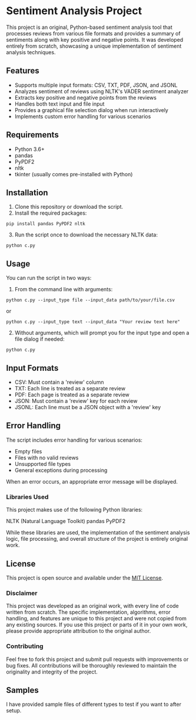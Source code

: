 # Sentiment Analysis Project

This project is an original, Python-based sentiment analysis tool that processes reviews from various file formats and provides a summary of sentiments along 
with key positive and negative points. It was developed entirely from scratch, showcasing a unique implementation of sentiment analysis techniques.

## Features

- Supports multiple input formats: CSV, TXT, PDF, JSON, and JSONL
- Analyzes sentiment of reviews using NLTK's VADER sentiment analyzer
- Extracts key positive and negative points from the reviews
- Handles both text input and file input
- Provides a graphical file selection dialog when run interactively
- Implements custom error handling for various scenarios

## Requirements

- Python 3.6+
- pandas
- PyPDF2
- nltk
- tkinter (usually comes pre-installed with Python)

## Installation

1. Clone this repository or download the script.
2. Install the required packages:

```
pip install pandas PyPDF2 nltk
```

3. Run the script once to download the necessary NLTK data:

```
python c.py
```

## Usage

You can run the script in two ways:

1. From the command line with arguments:

```
python c.py --input_type file --input_data path/to/your/file.csv
```

or

```
python c.py --input_type text --input_data "Your review text here"
```

2. Without arguments, which will prompt you for the input type and open a file dialog if needed:

```
python c.py
```

## Input Formats

- CSV: Must contain a 'review' column
- TXT: Each line is treated as a separate review
- PDF: Each page is treated as a separate review
- JSON: Must contain a 'review' key for each review
- JSONL: Each line must be a JSON object with a 'review' key

## Error Handling

The script includes error handling for various scenarios:

- Empty files
- Files with no valid reviews
- Unsupported file types
- General exceptions during processing

When an error occurs, an appropriate error message will be displayed.

### Libraries Used
This project makes use of the following Python libraries:

NLTK (Natural Language Toolkit)
pandas
PyPDF2

While these libraries are used, the implementation of the sentiment analysis logic, file processing, and overall structure of the project is entirely original work.

## License
This project is open source and available under the [MIT License](LICENSE).

### Disclaimer
This project was developed as an original work, with every line of code written from scratch. The specific implementation, algorithms, error handling,
and features are unique to this project and were not copied from any existing sources. If you use this project or parts of it in your own work,
please provide appropriate attribution to the original author.

### Contributing
Feel free to fork this project and submit pull requests with improvements or bug fixes.
All contributions will be thoroughly reviewed to maintain the originality and integrity of the project.

## Samples
I have provided sample files of different types to test if you want to after setup.
